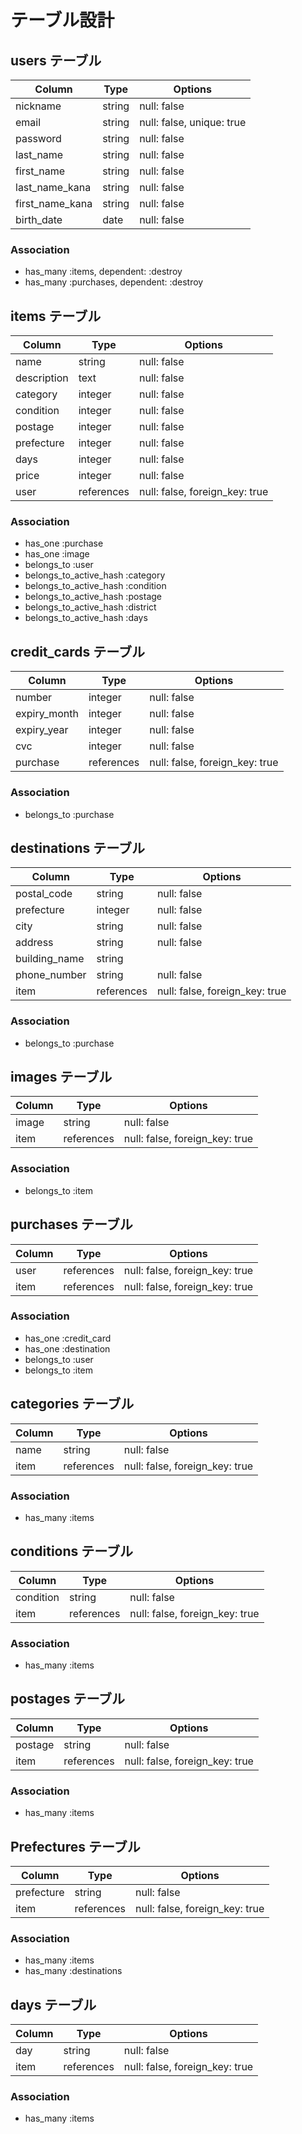 # テーブル設計

## users テーブル

| Column              | Type    | Options                   |
| ------------------- | ------- | ------------------------- |
| nickname            | string  | null: false               |
| email               | string  | null: false, unique: true |
| password            | string  | null: false               |
| last_name           | string  | null: false               |              
| first_name          | string  | null: false               |
| last_name_kana      | string  | null: false               |
| first_name_kana     | string  | null: false               |
| birth_date          | date    | null: false               |

### Association

- has_many :items, dependent: :destroy
- has_many :purchases, dependent: :destroy


## items テーブル

| Column             | Type       | Options                         |
| ------------------ | ---------- | ------------------------------- |
| name               | string     | null: false                     |
| description        | text       | null: false                     |
| category           | integer    | null: false                     |
| condition          | integer    | null: false                     |
| postage            | integer    | null: false                     |
| prefecture         | integer    | null: false                     |
| days               | integer    | null: false                     |
| price              | integer    | null: false                     |
| user               | references | null: false, foreign_key: true  |

### Association

- has_one :purchase
- has_one :image
- belongs_to :user
- belongs_to_active_hash :category
- belongs_to_active_hash :condition
- belongs_to_active_hash :postage
- belongs_to_active_hash :district
- belongs_to_active_hash :days

## credit_cards テーブル

| Column             | Type       | Options                         |
| ------------------ | ---------- | ------------------------------- |
| number             | integer    | null: false                     |
| expiry_month       | integer    | null: false                     |
| expiry_year        | integer    | null: false                     |
| cvc                | integer    | null: false                     |
| purchase           | references | null: false, foreign_key: true  |

### Association

- belongs_to :purchase

## destinations テーブル

| Column             | Type       | Options                         |
| ------------------ | ---------- | ------------------------------- |
| postal_code        | string     | null: false                     |
| prefecture         | integer    | null: false                     |
| city               | string     | null: false                     |
| address            | string     | null: false                     |
| building_name      | string     |                                 |
| phone_number       | string     | null: false                     |
| item               | references | null: false, foreign_key: true  |

### Association

- belongs_to :purchase

## images テーブル

| Column             | Type       | Options                         |
| ------------------ | ---------- | ------------------------------- |
| image              | string     | null: false                     |
| item               | references | null: false, foreign_key: true  |

### Association

- belongs_to :item

## purchases テーブル

| Column             | Type       | Options                         |
| ------------------ | ---------- | ------------------------------- |
| user               | references | null: false, foreign_key: true  |
| item               | references | null: false, foreign_key: true  |

### Association

- has_one :credit_card
- has_one :destination
- belongs_to :user
- belongs_to :item

## categories テーブル

| Column             | Type       | Options                         |
| ------------------ | ---------- | ------------------------------- |
| name               | string     | null: false                     |
| item               | references | null: false, foreign_key: true  |

### Association

- has_many :items

## conditions テーブル

| Column             | Type       | Options                         |
| ------------------ | ---------- | ------------------------------- |
| condition          | string     | null: false                     |
| item               | references | null: false, foreign_key: true  |

### Association

- has_many :items

## postages テーブル

| Column             | Type       | Options                         |
| ------------------ | ---------- | ------------------------------- |
| postage            | string     | null: false                     |
| item               | references | null: false, foreign_key: true  |

### Association

- has_many :items

## Prefectures テーブル

| Column             | Type       | Options                         |
| ------------------ | ---------- | ------------------------------- |
| prefecture         | string     | null: false                     |
| item               | references | null: false, foreign_key: true  |

### Association

- has_many :items
- has_many :destinations

## days テーブル

| Column             | Type       | Options                         |
| ------------------ | ---------- | ------------------------------- |
| day                | string     | null: false                     |
| item               | references | null: false, foreign_key: true  |

### Association

- has_many :items